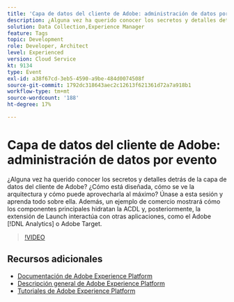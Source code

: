 ```yaml
---
title: 'Capa de datos del cliente de Adobe: administración de datos por evento'
description: ¿Alguna vez ha querido conocer los secretos y detalles detrás de la capa de datos del cliente de Adobe? ¿Cómo está diseñada, cómo se ve la arquitectura y cómo puede aprovecharla al máximo? Únase a esta sesión y aprenda todo sobre ella. Además, un ejemplo de comercio mostrará cómo los componentes principales hidratan la ACDL y, posteriormente, la extensión de Launch interactúa con otras aplicaciones, como el Adobe [!DNL Analytics] o Adobe Target.
solution: Data Collection,Experience Manager
feature: Tags
topic: Development
role: Developer, Architect
level: Experienced
version: Cloud Service
kt: 9134
type: Event
exl-id: a38f67cd-3eb5-4590-a9be-484d0074508f
source-git-commit: 1792dc318643aec2c12613f621361d72a7a918b1
workflow-type: tm+mt
source-wordcount: '188'
ht-degree: 17%

---
```


# Capa de datos del cliente de Adobe: administración de datos por evento

¿Alguna vez ha querido conocer los secretos y detalles detrás de la capa de datos del cliente de Adobe? ¿Cómo está diseñada, cómo se ve la arquitectura y cómo puede aprovecharla al máximo? Únase a esta sesión y aprenda todo sobre ella. Además, un ejemplo de comercio mostrará cómo los componentes principales hidratan la ACDL y, posteriormente, la extensión de Launch interactúa con otras aplicaciones, como el Adobe [!DNL Analytics] o Adobe Target.

>[!VIDEO](https://video.tv.adobe.com/v/337585/?quality=12&learn=on&hidetitle=true)

## Recursos adicionales

- [Documentación de Adobe Experience Platform](https://experienceleague.adobe.com/docs/experience-platform.html?lang=es)
- [Descripción general de Adobe Experience Platform](https://experienceleague.adobe.com/docs/experience-platform/landing/home.html?lang=es)
- [Tutoriales de Adobe Experience Platform](https://experienceleague.adobe.com/docs/platform-learn/tutorials/overview.html?lang=es)
